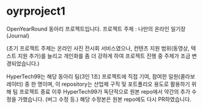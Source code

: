 # oyrproject1
OpenYearRound 동아리 프로젝트입니다.
프로젝트 주제 : 나만의 온라인 일기장 (Journal)

(초기 프로젝트 주제는 온라인 사진 전시회 서비스였으나, 컨텐츠 지원 범위(동영상, 텍스트 지원 추가)를 늘리고 개인화를 좀 더 강하게 하여 프로젝트 진행 중 주제가 조금 변경되었습니다.)

HyperTech99는 해당 동아리 팀(3인 1조) 프로젝트에 직접 기여, 참여한 일원(콜라보레이터) 중 한 명이며, 이 repository는 산업체 구직 및 포트폴리오 용도로 활용하기 위해 팀 프로젝트 종료 이후 HyperTech99가 독단적으로 원본 repo에서 약간의 추가 수정을 가했습니다. (버그 수정 등.) 해당 수정본은 원본 repo에도 다시 PR하였습니다.
